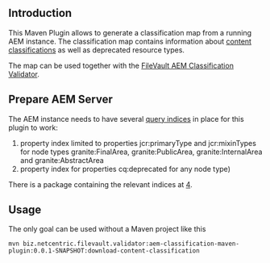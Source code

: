 Introduction
-----------

This Maven Plugin allows to generate a classification map from a running
AEM instance. The classification map contains information about [content classifications][1] as well as deprecated resource types.

The map can be used together with the [FileVault AEM Classification Validator][2].

Prepare AEM Server
----------
The AEM instance needs to have several [query indices][3] in place for this plugin to work:

1. property index limited to properties jcr:primaryType and jcr:mixinTypes for node types granite:FinalArea, granite:PublicArea, granite:InternalArea and granite:AbstractArea
1. property index for properties cq:deprecated for any node type)

There is a package containing the relevant indices at [4].

Usage
---------

The only goal can be used without a Maven project like this

```
mvn biz.netcentric.filevault.validator:aem-classification-maven-plugin:0.0.1-SNAPSHOT:download-content-classification
```

[1]: https://docs.adobe.com/content/help/en/experience-manager-65/deploying/upgrading/sustainable-upgrades.html#content-classifications
[2]: https://github.com/Netcentric/aem-classification/aem-classification-validator
[3]: https://jackrabbit.apache.org/oak/docs/query/property-index.html
[4]: https://github.com/Netcentric/aem-classification/aem-classification-search-index-package